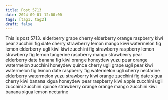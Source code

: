 ```yaml
---
title: Post 5713
date: 2024-09-01 12:00:00
tags: [tag1, tag2]
draft: false
---
```

This is post 5713.
elderberry
grape
cherry
elderberry
orange
raspberry
kiwi
pear
zucchini
fig
date
cherry
strawberry
lemon
mango
kiwi
watermelon
fig
lemon
elderberry
ugli
kiwi
kiwi
zucchini
fig
strawberry
raspberry
lemon
strawberry
fig
lemon
tangerine
raspberry
mango
strawberry
pear
elderberry
date
banana
fig
kiwi
orange
honeydew
yuzu
pear
orange
watermelon
zucchini
honeydew
quince
cherry
ugli
grape
ugli
pear
kiwi
watermelon
fig
lemon
date
raspberry
fig
watermelon
ugli
cherry
nectarine
elderberry
watermelon
yuzu
strawberry
kiwi
orange
zucchini
fig
date
xigua
cherry
kiwi
banana
xigua
honeydew
pear
raspberry
kiwi
apple
zucchini
ugli
zucchini
zucchini
quince
strawberry
orange
orange
mango
zucchini
kiwi
banana
xigua
lemon
nectarine
